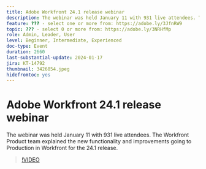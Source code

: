 ```yaml
---
title: Adobe Workfront 24.1 release webinar
description: The webinar was held January 11 with 931 live attendees. The Workfront Product team explained the new functionality and improvements going to Production in Workfront for the 24.1 release.
feature: ??? - select one or more from: https://adobe.ly/3JfnRW9
topic: ??? - select 0 or more from: https://adobe.ly/3NRHfMp
role: Admin, Leader, User
level: Beginner, Intermediate, Experienced
doc-type: Event
duration: 2660
last-substantial-update: 2024-01-17
jira: KT-14792
thumbnail: 3426854.jpeg
hidefromtoc: yes
---
```


# Adobe Workfront 24.1 release webinar

The webinar was held January 11 with 931 live attendees. The Workfront Product team explained the new functionality and improvements going to Production in Workfront for the 24.1 release.

>[!VIDEO](https://video.tv.adobe.com/v/3426854/?learn=on)
